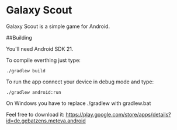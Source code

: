 Galaxy Scout
===========

Galaxy Scout is a simple game for Android.

##Building

You'll need Android SDK 21.

To compile everthing just type:

```
./gradlew build
```

To run the app connect your device in debug mode and type:

```
./gradlew android:run
```
On Windows you have to replace ./gradlew with gradlew.bat

Feel free to download it:
https://play.google.com/store/apps/details?id=de.gebatzens.meteva.android
